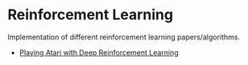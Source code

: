 # Reinforcement Learning
Implementation of different reinforcement learning papers/algorithms.

- [Playing Atari with Deep Reinforcement Learning](https://arxiv.org/abs/1312.5602)
